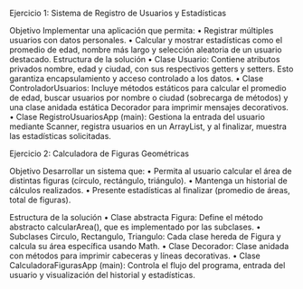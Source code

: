 Ejercicio 1: Sistema de Registro de Usuarios y Estadísticas

Objetivo
Implementar una aplicación que permita:
•	Registrar múltiples usuarios con datos personales.
•	Calcular y mostrar estadísticas como el promedio de edad, nombre más largo y selección aleatoria de un usuario destacado.
Estructura de la solución
•	Clase Usuario: Contiene atributos privados nombre, edad y ciudad, con sus respectivos getters y setters. Esto garantiza encapsulamiento y acceso controlado a los datos.
•	Clase ControladorUsuarios: Incluye métodos estáticos para calcular el promedio de edad, buscar usuarios por nombre o ciudad (sobrecarga de métodos) y una clase anidada estática Decorador para imprimir mensajes decorativos.
•	Clase RegistroUsuariosApp (main): Gestiona la entrada del usuario mediante Scanner, registra usuarios en un ArrayList, y al finalizar, muestra las estadísticas solicitadas.



Ejercicio 2: Calculadora de Figuras Geométricas

Objetivo
Desarrollar un sistema que:
•	Permita al usuario calcular el área de distintas figuras (círculo, rectángulo, triángulo).
•	Mantenga un historial de cálculos realizados.
•	Presente estadísticas al finalizar (promedio de áreas, total de figuras).

Estructura de la solución
•	Clase abstracta Figura: Define el método abstracto calcularArea(), que es implementado por las subclases.
•	Subclases Circulo, Rectangulo, Triangulo: Cada clase hereda de Figura y calcula su área específica usando Math.
•	Clase Decorador: Clase anidada con métodos para imprimir cabeceras y líneas decorativas.
•	Clase CalculadoraFigurasApp (main): Controla el flujo del programa, entrada del usuario y visualización del historial y estadísticas.
